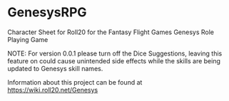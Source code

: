 # GenesysRPG
Character Sheet for Roll20 for the Fantasy Flight Games Genesys Role Playing Game

NOTE: For version 0.0.1 please turn off the Dice Suggestions, leaving this feature on could cause unintended side effects while the skills are being updated to Genesys skill names.

Information about this project can be found at https://wiki.roll20.net/Genesys
